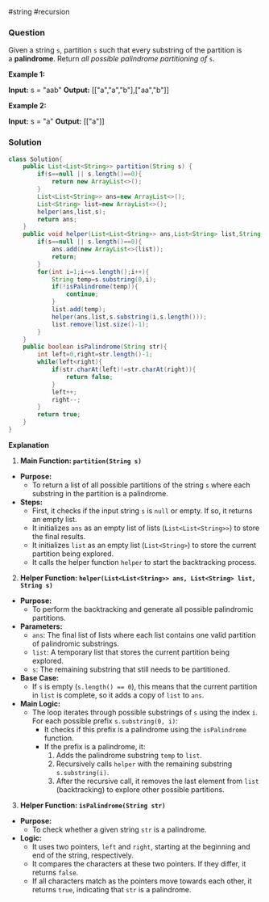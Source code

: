 #string #recursion 
### Question
Given a string `s`, partition `s` such that every substring of the partition is a **palindrome**. Return _all possible palindrome partitioning of_ `s`.

**Example 1:**

**Input:** s = "aab"
**Output:** [["a","a","b"],["aa","b"]]

**Example 2:**

**Input:** s = "a"
**Output:** [["a"]]

### Solution
```java
class Solution{
	public List<List<String>> partition(String s) {  
	    if(s==null || s.length()==0){  
	        return new ArrayList<>();  
	    }  
	    List<List<String>> ans=new ArrayList<>();  
	    List<String> list=new ArrayList<>();  
	    helper(ans,list,s);  
	    return ans;  
	}  
	public void helper(List<List<String>> ans,List<String> list,String s){  
	    if(s==null || s.length()==0){  
	        ans.add(new ArrayList<>(list));  
	        return;  
	    }  
	    for(int i=1;i<=s.length();i++){  
	        String temp=s.substring(0,i);  
	        if(!isPalindrome(temp)){  
	            continue;  
	        }  
	        list.add(temp);  
	        helper(ans,list,s.substring(i,s.length()));  
	        list.remove(list.size()-1);  
	    }  
	}  
	public boolean isPalindrome(String str){  
	    int left=0,right=str.length()-1;  
	    while(left<right){  
	        if(str.charAt(left)!=str.charAt(right)){  
	            return false;  
	        }  
	        left++;  
	        right--;  
	    }  
	    return true;  
	}
}
```

**Explanation**
1. **Main Function: `partition(String s)`**

- **Purpose:**
    - To return a list of all possible partitions of the string `s` where each substring in the partition is a palindrome.
- **Steps:**
    - First, it checks if the input string `s` is `null` or empty. If so, it returns an empty list.
    - It initializes `ans` as an empty list of lists (`List<List<String>>`) to store the final results.
    - It initializes `list` as an empty list (`List<String>`) to store the current partition being explored.
    - It calls the helper function `helper` to start the backtracking process.

2. **Helper Function: `helper(List<List<String>> ans, List<String> list, String s)`**

- **Purpose:**
    - To perform the backtracking and generate all possible palindromic partitions.
- **Parameters:**
    - `ans`: The final list of lists where each list contains one valid partition of palindromic substrings.
    - `list`: A temporary list that stores the current partition being explored.
    - `s`: The remaining substring that still needs to be partitioned.
- **Base Case:**
    - If `s` is empty (`s.length() == 0`), this means that the current partition in `list` is complete, so it adds a copy of `list` to `ans`.
- **Main Logic:**
    - The loop iterates through possible substrings of `s` using the index `i`. For each possible prefix `s.substring(0, i)`:
        - It checks if this prefix is a palindrome using the `isPalindrome` function.
        - If the prefix is a palindrome, it:
            1. Adds the palindrome substring `temp` to `list`.
            2. Recursively calls `helper` with the remaining substring `s.substring(i)`.
            3. After the recursive call, it removes the last element from `list` (backtracking) to explore other possible partitions.

3. **Helper Function: `isPalindrome(String str)`**

- **Purpose:**
    - To check whether a given string `str` is a palindrome.
- **Logic:**
    - It uses two pointers, `left` and `right`, starting at the beginning and end of the string, respectively.
    - It compares the characters at these two pointers. If they differ, it returns `false`.
    - If all characters match as the pointers move towards each other, it returns `true`, indicating that `str` is a palindrome.